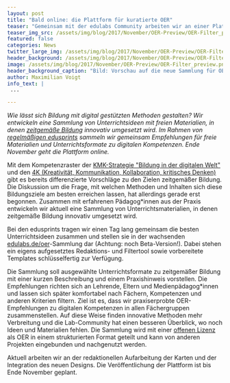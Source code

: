 ```yaml
---
layout: post
title: "Bald online: die Plattform für kuratierte OER"
teaser: "Gemeinsam mit der edulabs Community arbeiten wir an einer Plattform für freie Unterrichtsideen. Zum OER-Festival wird sie fertig."
teaser_img_src: /assets/img/blog/2017/November/OER-Preview/OER-Filter_preview.png
featured: false
categories: News
twitter_large_img: /assets/img/blog/2017/November/OER-Preview/OER-Filter_preview.png
header_background: /assets/img/blog/2017/November/OER-Preview/OER-Filter_preview.png
image: /assets/img/blog/2017/November/OER-Preview/OER-Filter_preview.png
header_background_caption: "Bild: Vorschau auf die neue Sammlung für OER-Unterrichtsideen. Lizenz: <a href='https://creativecommons.org/licenses/by/4.0/legalcode'>CC-BY 4.0</a>"
author: Maximilian Voigt
info_text: |
 ...

---
```

*Wie lässt sich Bildung mit digital gestützten Methoden gestalten? Wir entwickeln eine Sammlung von Unterrichtsideen mit freien Materialien, in denen [zeitgemäße Bildung](https://edulabs.de/blog/Interview-mit-Dejan-Mihajlovic-zu-zeitgemae%C3%9Fer-Bildung) innovativ umgesetzt wird.
Im Rahmen von [regelmäßigen edusprints](https://edulabs.de/blog/edusprint-in-Koeln) sammeln wir gemeinsam Empfehlungen für freie Materialien und Unterrichtsformate zu digitalen Kompetenzen. Ende November geht die Plattform online.*

Mit dem Kompetenzraster der [KMK-Strategie "Bildung in der digitalen Welt"](https://www.kmk.org/fileadmin/Dateien/pdf/PresseUndAktuelles/2016/Bildung_digitale_Welt_Webversion.pdf) und den [4K (Kreativität, Kommunikation, Kollaboration, kritisches Denken)](http://politik-digital.de/news/aula-schuelerbeteiligung-und-die-kompetenzen-der-zukunft-153015/) gibt es bereits differenzierte Vorschläge zu den Zielen zeitgemäßer Bildung. Die Diskussion um die Frage, mit welchen Methoden und Inhalten sich diese Bildungsziele am besten erreichen lassen, hat allerdings gerade erst begonnen. Zusammen mit erfahrenen Pädagog*innen aus der Praxis entwickeln wir aktuell eine Sammlung von Unterrichtsmaterialien, in denen zeitgemäße Bildung innovativ umgesetzt wird.

Bei den edusprints tragen wir einen Tag lang gemeinsam die besten Unterrichtsideen zusammen und stellen sie in der wachsenden [edulabs.de/oer](http://www.edulabs.de/oer)-Sammlung dar (Achtung: noch Beta-Version!). Dabei stehen ein eigens aufgesetztes Redaktions- und Filtertool sowie vorbereitete Templates schlüsselfertig zur Verfügung.

Die Sammlung soll ausgewählte Unterrichtsformate zu zeitgemäßer Bildung mit einer kurzen Beschreibung und einem Praxishinweis vorstellen. Die Empfehlungen richten sich an Lehrende, Eltern und Medienpädagog*innen und lassen sich später komfortabel nach Fächern, Kompetenzen und anderen Kriterien filtern. Ziel ist es, dass wir praxiserprobte OER-Empfehlungen zu digitalen Kompetenzen in allen Fächergruppen zusammenstellen. Auf diese Weise finden innovative Methoden mehr Verbreitung und die Lab-Community hat einen besseren Überblick, wo noch Ideen und Materialien fehlen. Die Sammlung wird mit einer [offenen Lizenz](http://opendefinition.org/od/2.0/de/) als OER in einem strukturierten Format geteilt und kann von anderen Projekten eingebunden und nachgenutzt werden.

Aktuell arbeiten wir an der redaktionellen Aufarbeitung der Karten und der Integration des neuen Designs. Die Veröffentlichung der Plattform ist bis Ende November geplant.
